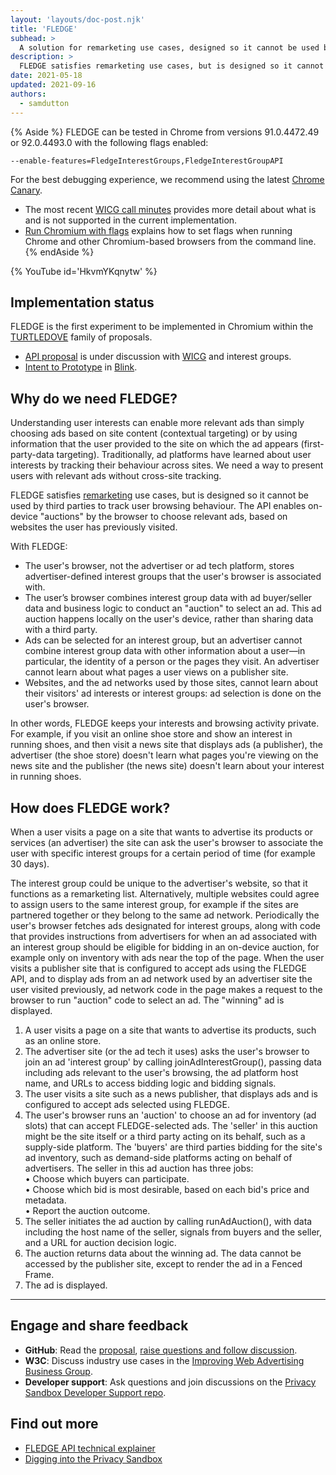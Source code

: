 ```yaml
---
layout: 'layouts/doc-post.njk'
title: 'FLEDGE'
subhead: >
  A solution for remarketing use cases, designed so it cannot be used by third parties to track user browsing behaviour across sites.
description: >
  FLEDGE satisfies remarketing use cases, but is designed so it cannot be used by third parties to track user browsing behaviour across sites. The API enables on-device "auctions" by the browser, to choose relevant ads provided by websites the user has previously visited.
date: 2021-05-18
updated: 2021-09-16
authors:
  - samdutton
---
```


{% Aside %}
FLEDGE can be tested in Chrome from versions 91.0.4472.49 or 92.0.4493.0 with the following flags enabled:

`--enable-features=FledgeInterestGroups,FledgeInterestGroupAPI`

For the best debugging experience, we recommend using the latest [Chrome Canary](https://www.google.com/chrome/canary).

* The most recent [WICG call minutes](https://github.com/WICG/turtledove/blob/main/meetings/2021-05-12-FLEDGE-call-minutes.md#agenda) provides more detail about what is and is not supported in the current implementation.
* [Run Chromium with flags](https://www.chromium.org/developers/how-tos/run-chromium-with-flags) explains how to set flags when running Chrome and other Chromium-based browsers from the command line.
{% endAside %}

{% YouTube
  id='HkvmYKqnytw' 
%}

## Implementation status

FLEDGE is the first experiment to be implemented in Chromium within the 
[TURTLEDOVE](https://github.com/WICG/turtledove) family of proposals.

* [API proposal](https://github.com/WICG/turtledove/blob/master/FLEDGE.md) is under discussion with
[WICG](https://www.w3.org/community/wicg/) and interest groups.
* [Intent to Prototype](https://groups.google.com/a/chromium.org/g/blink-dev/c/w9hm8eQCmNI) in
[Blink](https://www.chromium.org/blink).


## Why do we need FLEDGE?

Understanding user interests can enable more relevant ads than simply choosing ads based on site
content (contextual targeting) or by using information that the user provided to the site on which
the ad appears (first-party-data targeting). Traditionally, ad platforms have learned about user
interests by tracking their behaviour across sites. We need a way to present users with relevant ads
without cross-site tracking.

FLEDGE satisfies [remarketing](/privacy-sandbox/glossary/#remarketing) use cases, but is designed so
it cannot be used by third parties to track user browsing behaviour. The API enables on-device
"auctions" by the browser to choose relevant ads, based on websites the user has previously visited.

With FLEDGE:

* The user's browser, not the advertiser or ad tech platform, stores advertiser-defined interest
groups that the user's browser is associated with.
* The user’s browser combines interest group data with ad buyer/seller data and business logic to
conduct an "auction" to select an ad. This ad auction happens locally on the user's device, rather 
than sharing data with a third party.
* Ads can be selected for an interest group, but an advertiser cannot combine interest group data
with other information about a user—in particular, the identity of a person or the pages they visit.
An advertiser cannot learn about what pages a user views on a publisher site.
* Websites, and the ad networks used by those sites, cannot learn about their visitors' ad interests
or interest groups: ad selection is done on the user's browser.

In other words, FLEDGE keeps your interests and browsing activity private. For example, if you visit
an online shoe store and show an interest in running shoes, and then visit a news site that
displays ads (a publisher), the advertiser (the shoe store) doesn't learn what pages you're viewing
on the news site and the publisher (the news site) doesn't learn about your interest in running
shoes.


## How does FLEDGE work?

When a user visits a page on a site that wants to advertise its products or services (an advertiser)
the site can ask the user's browser to associate the user with specific interest groups for a
certain period of time (for example 30 days).

The interest group could be unique to the advertiser's website, so that it functions as a
remarketing list. Alternatively, multiple websites could agree to assign users to the same interest
group, for example if the sites are partnered together or they belong to the same ad network.
Periodically the user's browser fetches ads designated for interest groups, along with code that
provides instructions from advertisers for when an ad associated with an interest group should be
eligible for bidding in an on-device auction, for example only on inventory with ads near the top of
the page. When the user visits a publisher site that is configured to accept ads using the FLEDGE
API, and to display ads from an ad network used by an advertiser site the user visited previously,
ad network code in the page makes a request to the browser to run "auction" code to select an ad.
The "winning" ad is displayed.


1. A user visits a page on a site that wants to advertise its products, such as an online store.
1. The advertiser site (or the ad tech it uses) asks the user's browser to join an ad 'interest
group' by calling joinAdInterestGroup(), passing data including ads relevant to the user's browsing,
the ad platform host name, and URLs to access bidding logic and bidding signals.
1. The user visits a site such as a news publisher, that displays ads and is configured to accept
ads selected using FLEDGE.
1. The user's browser runs an 'auction' to choose an ad for inventory (ad slots) that can accept
FLEDGE-selected ads. The 'seller' in this auction might be the site itself or a third party acting on
its behalf, such as a supply-side platform. The 'buyers' are third parties bidding for the site's ad
inventory, such as demand-side platforms acting on behalf of advertisers. The seller in this ad
auction has three jobs:<br>
• Choose which buyers can participate.<br>
• Choose which bid is most desirable, based on each bid's price and metadata.<br>
• Report the auction outcome.<br>
1. The seller initiates the ad auction by calling runAdAuction(), with data including the host name
of the seller, signals from buyers and the seller, and a URL for auction decision logic.
1. The auction returns data about the winning ad. The data cannot be accessed by the publisher site,
except to render the ad in a Fenced Frame.
1. The ad is displayed.

---

## Engage and share feedback

* **GitHub**: Read the [proposal](https://github.com/WICG/turtledove/blob/master/FLEDGE.md), [raise
questions and follow discussion](https://github.com/WICG/turtledove/issues).
* **W3C**: Discuss industry use cases in the [Improving Web Advertising Business&nbsp;Group](https://www.w3.org/community/web-adv/participants).
* **Developer support**: Ask questions and join discussions on the
[Privacy Sandbox Developer Support repo](https://github.com/GoogleChromeLabs/privacy-sandbox-dev-support).


## Find out more

* [FLEDGE API technical explainer](https://github.com/WICG/turtledove/blob/master/FLEDGE.md)
* [Digging into the Privacy Sandbox](https://web.dev/digging-into-the-privacy-sandbox)

